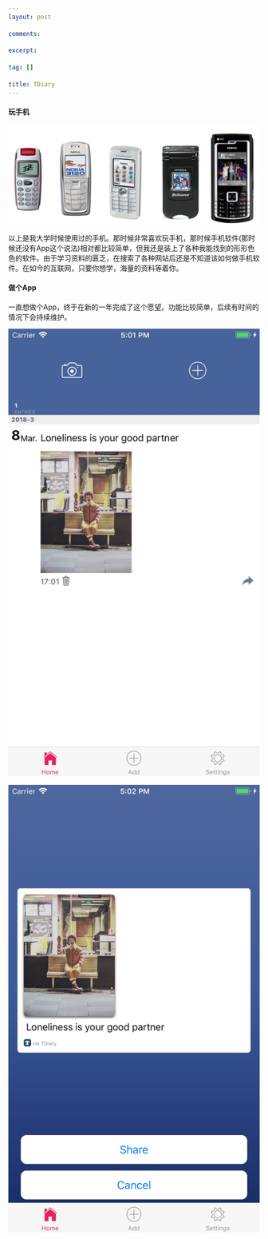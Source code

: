 ```yaml
---
layout: post

comments: 

excerpt:  

tag: []

title: TDiary
---
```


#### 玩手机

![](../images/All.jpg)

以上是我大学时候使用过的手机。那时候非常喜欢玩手机，那时候手机软件(那时候还没有App这个说法)相对都比较简单，但我还是装上了各种我能找到的形形色色的软件。由于学习资料的匮乏，在搜索了各种网站后还是不知道该如何做手机软件。在如今的互联网，只要你想学，海量的资料等着你。

#### 做个App

一直想做个App，终于在新的一年完成了这个愿望。功能比较简单，后续有时间的情况下会持续维护。

![](../images/HomeDiary.png)

![](../images/ShareDiary.png)